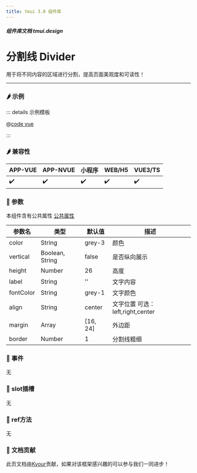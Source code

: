 ```yaml
---
title: tmui 3.0 组件库
---
```


<dirtoc></dirtoc>

##### 组件库文档 tmui.design

# 分割线 Divider
用于将不同内容的区域进行分割，提高页面美观度和可读性！

---

### :hot_pepper: 示例

<webview url="https://tmui.design/h5/#/pages/layout/divider"></webview>

::: details 示例模板

@[code vue](pages/layout/divider.nvue)

:::

### :hot_pepper: 兼容性

| APP-VUE            | APP-NVUE           | 小程序                | WEB/H5             | VUE3/TS            |
|--------------------|--------------------|--------------------|--------------------|--------------------|
| :heavy_check_mark: | :heavy_check_mark: | :heavy_check_mark: | :heavy_check_mark: | :heavy_check_mark: |

### :seedling: 参数
本组件含有公共属性 [公共属性](/doc/spec/组件公共样式.md)

| 参数名       | 类型              | 默认值      | 描述                        |
|-----------|-----------------|----------|---------------------------|
| color     | String          | grey-3   | 颜色                        |
| vertical  | Boolean, String | false    | 是否纵向展示                    |
| height    | Number          | 26       | 高度                        |
| label     | String          | ''       | 文字内容                      |
| fontColor | String          | grey-1   | 文字颜色                      |
| align     | String          | center   | 文字位置 可选：left,right,center |
| margin    | Array           | [16, 24] | 外边距                       |
| border    | Number          | 1        | 分割线粗细                     |


### :rose: 事件
无

### :corn: slot插槽
无

### :green_salad: ref方法
无

### :couplekiss: 文档贡献
此页文档由[Kyour](https://github.com/kyour-cn)贡献，如果对该框架感兴趣的可以参与我们一同进步！
